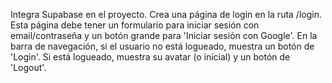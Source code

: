 Integra Supabase en el proyecto. Crea una página de login en la ruta /login. Esta página debe tener un formulario para iniciar sesión con email/contraseña y un botón grande para 'Iniciar sesión con Google'. En la barra de navegación, si el usuario no está logueado, muestra un botón de 'Login'. Si está logueado, muestra su avatar (o inicial) y un botón de 'Logout'.
